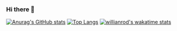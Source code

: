 ### Hi there 👋

[![Anurag's GitHub stats](https://github-readme-stats.vercel.app/api?username=gothic459)](https://github.com/anuraghazra/github-readme-stats)
[![Top Langs](https://github-readme-stats.vercel.app/api/top-langs/?username=gothic459)](https://github.com/anuraghazra/github-readme-stats)
[![willianrod's wakatime stats](https://github-readme-stats.vercel.app/api/wakatime?username=gothic459&layout=compact)](https://github.com/anuraghazra/github-readme-stats)

<!--
**gothic459/gothic459** is a ✨ _special_ ✨ repository because its `README.md` (this file) appears on your GitHub profile.

Here are some ideas to get you started:

- 🔭 I’m currently working on ...
- 🌱 I’m currently learning ...
- 👯 I’m looking to collaborate on ...
- 🤔 I’m looking for help with ...
- 💬 Ask me about ...
- 📫 How to reach me: ...
- 😄 Pronouns: ...
- ⚡ Fun fact: ...
-->
